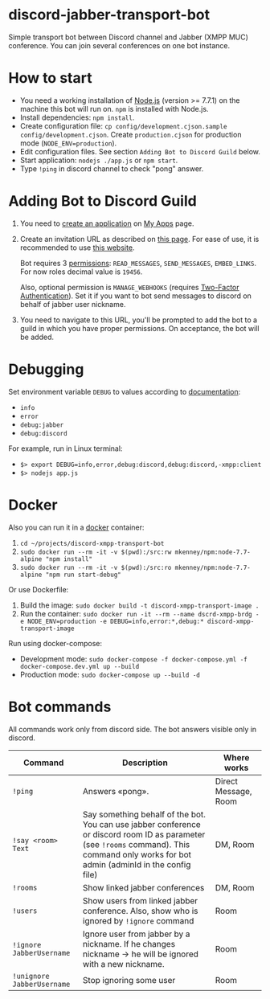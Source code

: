 # discord-jabber-transport-bot
Simple transport bot between Discord channel and Jabber (XMPP MUC) conference.
You can join several conferences on one bot instance.

# How to start
 - You need a working installation of [Node.js](https://nodejs.org) (version >= 7.7.1) on the machine this bot will run on. `npm` is installed with Node.js.
 - Install dependencies: `npm install`.
 - Create configuration file: `cp config/development.cjson.sample config/development.cjson`. Create `production.cjson` for production mode (`NODE_ENV=production`).
 - Edit configuration files. See section `Adding Bot to Discord Guild` below.
 - Start application: `nodejs ./app.js` or `npm start`.
 - Type `!ping` in discord channel to check "pong" answer.

# Adding Bot to Discord Guild
 1. You need to [create an application](https://discordapp.com/developers/docs/topics/oauth2#bots) on [My Apps](https://discordapp.com/developers/applications/me) page.
 2. Create an invitation URL as described on [this page](https://discordapp.com/developers/docs/topics/oauth2#bot-authorization-flow). 
 For ease of use, it is recommended to use [this website](https://discordapi.com/permissions.html#536890368).
 
    Bot requires 3 [permissions](https://discordapp.com/developers/docs/topics/permissions): `READ_MESSAGES`, `SEND_MESSAGES`, `EMBED_LINKS`. For now roles decimal value is `19456`.

    Also, optional permission is `MANAGE_WEBHOOKS` (requires [Two-Factor Authentication](https://support.discordapp.com/hc/en-us/articles/219576828-Setting-up-Two-Factor-Authentication)). Set it if you want to bot send messages to discord on behalf of jabber user nickname.
 3. You need to navigate to this URL, you'll be prompted to add the bot to a guild in which you have proper permissions. On acceptance, the bot will be added.

# Debugging
Set environment variable `DEBUG` to values according to [documentation](https://github.com/visionmedia/debug/blob/master/README.md): 
 - `info`
 - `error`
 - `debug:jabber`
 - `debug:discord`

For example, run in Linux terminal: 
 - `$> export DEBUG=info,error,debug:discord,debug:discord,-xmpp:client`
 - `$> nodejs app.js`

# Docker
Also you can run it in a [docker](https://docs.docker.com/) container:
1. `cd ~/projects/discord-xmpp-transport-bot`
2. `sudo docker run --rm -it -v $(pwd):/src:rw mkenney/npm:node-7.7-alpine "npm install"`
3. `sudo docker run --rm -it -v $(pwd):/src:ro mkenney/npm:node-7.7-alpine "npm run start-debug"`

Or use Dockerfile:
1. Build the image: `sudo docker build -t discord-xmpp-transport-image .`
2. Run the container: `sudo docker run -it --rm --name dscrd-xmpp-brdg -e NODE_ENV=production -e DEBUG=info,error:*,debug:* discord-xmpp-transport-image`

Run using docker-compose:
* Development mode: `sudo docker-compose -f docker-compose.yml -f docker-compose.dev.yml up --build`
* Production mode: `sudo docker-compose up --build -d`

# Bot commands

All commands work only from discord side. The bot answers visible only in discord.

|Command|Description|Where works|
|---|---|---|
|`!ping`|Answers «pong».|Direct Message, Room|
|`!say <room> Text`|Say something behalf of the bot. You can use jabber conference or discord room ID as <room> parameter (see `!rooms` command). This command only works for bot admin (adminId in the config file)|DM, Room|
|`!rooms`|Show linked jabber conferences|DM, Room|
|`!users`|Show users from linked jabber conference. Also, show who is ignored by `!ignore` command|Room|
|`!ignore JabberUsername`|Ignore user from jabber by a nickname. If he changes nickname → he will be ignored with a new nickname.|Room|
|`!unignore JabberUsername`|Stop ignoring some user|Room|
